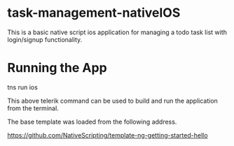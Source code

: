 # task-management-nativeIOS
This is a basic native script ios application for managing a todo task list with login/signup functionality.

# Running the App

tns run ios

This above telerik command can be used to build and run the application from the terminal. 

The base template was loaded from the following address. 

https://github.com/NativeScripting/template-ng-getting-started-hello

